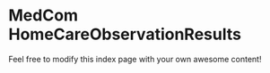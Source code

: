 # MedCom HomeCareObservationResults

Feel free to modify this index page with your own awesome content!